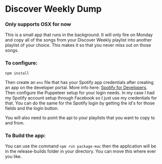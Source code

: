 # Discover Weekly Dump
### Only supports OSX for now
This is a small app that runs in the background. It will only fire on Monday and copy all of the songs from your Discover Weekly playlist into another playlist of your choice. This makes it so that you never miss out on those songs.


### To configure:
```
npm install
```
Then create an ```env``` file that has your Spotify app credentials after creating an app on the developer portal. More info here: [Spotify for Developers](https://developer.spotify.com). Then configure the Puppeteer setup for your login needs. In my case I had my Spotify account setup through Facebook so I just use my credentials for that. You can do the same for the Spotify login by getting the id's for those fields and the login button.

You will also need to point the api to your playlists that you want to copy to and from.

### To Build the app:

You can use the command ```npm run package-mac``` then the application will be in the release-builds folder in your directory. You can move this where ever you like.